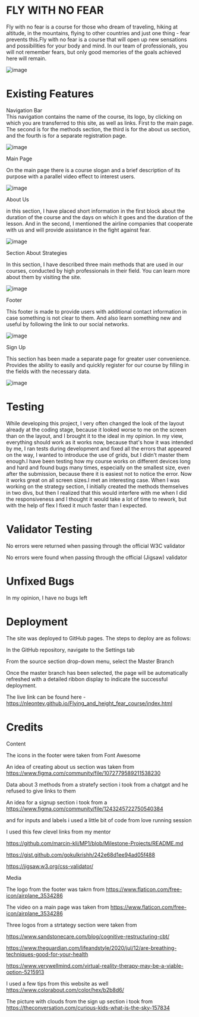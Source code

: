 ﻿# FLY WITH NO FEAR 
Fly with no fear is a course for those who dream of traveling, hiking at altitude, in the mountains, flying to other countries and just one thing - fear prevents this.Fly with no fear is a course that will open up new sensations and possibilities for your body and mind. In our team of professionals, you will not remember fears, but only good memories of the goals achieved here will remain.

![image](https://github.com/Nleontev/Flying_and_height_fear_course/assets/100196079/83eb6715-bda5-44cf-9adf-72e27edbd509)

# Existing Features
Navigation Bar                                                                                                                                                          
This navigation contains the name of the course, its logo, by clicking on which you are transferred to this site, as well as links. First to the main page. The second is for the methods section, the third is for the about us section, and the fourth is for a separate registration page.

![image](https://github.com/Nleontev/Flying_and_height_fear_course/assets/100196079/324e283c-7397-49c2-9571-8cb0de0bae47)

Main Page

On the main page there is a course slogan and a brief description of its purpose with a parallel video effect to interest users.

![image](https://github.com/Nleontev/Flying_and_height_fear_course/assets/100196079/4c276d93-f305-43cf-a913-b7dc1f493b0e)

About Us

in this section, I have placed short information in the first block about the duration of the course and the days on which it goes and the duration of the lesson. And in the second, I mentioned the airline companies that cooperate with us and will provide assistance in the fight against fear.

![image](https://github.com/Nleontev/Flying_and_height_fear_course/assets/100196079/eef735e4-c51b-4824-8e8e-169bf5753b89)

Section About Strategies

In this section, I have described three main methods that are used in our courses, conducted by high professionals in their field. You can learn more about them by visiting the site.

![image](https://github.com/Nleontev/Flying_and_height_fear_course/assets/100196079/d9e36dcc-a7df-44f0-b422-33d3dfd9c3e7)

Footer

This footer is made to provide users with additional contact information in case something is not clear to them. And also learn something new and useful by following the link to our social networks.

![image](https://github.com/Nleontev/Flying_and_height_fear_course/assets/100196079/f3d13954-126d-4aec-a6bc-67abd5ec0e98)

Sign Up

This section has been made a separate page for greater user convenience. Provides the ability to easily and quickly register for our course by filling in the fields with the necessary data.

![image](https://github.com/Nleontev/Flying_and_height_fear_course/assets/100196079/5d4aa72a-8f02-4546-aa5a-006a1a2b7984)

# Testing
While developing this project, I very often changed the look of the layout already at the coding stage, because it looked worse to me on the screen than on the layout, and I brought it to the ideal in my opinion. In my view, everything should work as it works now, because that's how it was intended by me, I ran tests during development and fixed all the errors that appeared on the way, I wanted to introduce the use of grids, but I didn’t master them enough.I have been testing how my course works on different devices long and hard and found bugs many times, especially on the smallest size, even after the submission, because there it is easiest not to notice the error. Now it works great on all screen sizes.I met an interesting case. When I was working on the strategy section, I initially created the methods themselves in two divs, but then I realized that this would interfere with me when I did the responsiveness and I thought it would take a lot of time to rework, but with the help of flex I fixed it much faster than I expected.

# Validator Testing
No errors were returned when passing through the official W3C validator

No errors were found when passing through the official (Jigsaw) validator

# Unfixed Bugs
In my opinion, I have no bugs left

# Deployment
The site was deployed to GitHub pages. The steps to deploy are as follows:

In the GitHub repository, navigate to the Settings tab

From the source section drop-down menu, select the Master Branch

Once the master branch has been selected, the page will be automatically refreshed with a detailed ribbon display to indicate the successful deployment.

The live link can be found here - https://nleontev.github.io/Flying_and_height_fear_course/index.html
# Credits
Content

The icons in the footer were taken from Font Awesome

An idea of creating about us section was taken from https://www.figma.com/community/file/1072779589211538230

Data about 3 methods from a stratefy section i took from a chatgpt and he refused to give links to them

An idea for a signup section i took from a https://www.figma.com/community/file/1243245722750540384

and for inputs and labels i used a little bit of code from love running session

I used this few clevel links from my mentor

https://github.com/marcin-kli/MP1/blob/Milestone-Projects/README.md

https://gist.github.com/gokulkrishh/242e68d1ee94ad05f488

https://jigsaw.w3.org/css-validator/

Media

The logo from the footer was takrn from https://www.flaticon.com/free-icon/airplane_3534286

The video on a main page was taken from https://www.flaticon.com/free-icon/airplane_3534286

Three logos from a strtategy section were taken from

https://www.sandstonecare.com/blog/cognitive-restructuring-cbt/

https://www.theguardian.com/lifeandstyle/2020/jul/12/are-breathing-techniques-good-for-your-health

https://www.verywellmind.com/virtual-reality-therapy-may-be-a-viable-option-5215913

I used a few tips from this website as well https://www.colorabout.com/color/hex/b2b8d6/

The picture with clouds from the sign up section i took from https://theconversation.com/curious-kids-what-is-the-sky-157834
